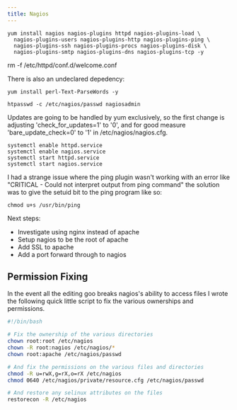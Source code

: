 ```yaml
---
title: Nagios
---
```


```
yum install nagios nagios-plugins httpd nagios-plugins-load \
  nagios-plugins-users nagios-plugins-http nagios-plugins-ping \
  nagios-plugins-ssh nagios-plugins-procs nagios-plugins-disk \
  nagios-plugins-smtp nagios-plugins-dns nagios-plugins-tcp -y
```

rm -f /etc/httpd/conf.d/welcome.conf

There is also an undeclared depedency:

```
yum install perl-Text-ParseWords -y
```

```
htpasswd -c /etc/nagios/passwd nagiosadmin
```

Updates are going to be handled by yum exclusively, so the first change is
adjusting 'check_for_updates=1' to '0', and for good measure
'bare_update_check=0' to '1' in /etc/nagios/nagios.cfg.

```
systemctl enable httpd.service
systemctl enable nagios.service
systemctl start httpd.service
systemctl start nagios.service
```

I had a strange issue where the ping plugin wasn't working with an error like
"CRITICAL - Could not interpret output from ping command" the solution was to
give the setuid bit to the ping program like so:

```
chmod u+s /usr/bin/ping
```

Next steps:

* Investigate using nginx instead of apache
* Setup nagios to be the root of apache
* Add SSL to apache
* Add a port forward through to nagios

## Permission Fixing

In the event all the editing goo breaks nagios's ability to access files I
wrote the following quick little script to fix the various ownerships and
permissions.

```sh
#!/bin/bash

# Fix the ownership of the various directories
chown root:root /etc/nagios
chown -R root:nagios /etc/nagios/*
chown root:apache /etc/nagios/passwd

# And fix the permissions on the various files and directories
chmod -R u=rwX,g=rX,o=rX /etc/nagios
chmod 0640 /etc/nagios/private/resource.cfg /etc/nagios/passwd

# And restore any selinux attributes on the files
restorecon -R /etc/nagios
```


